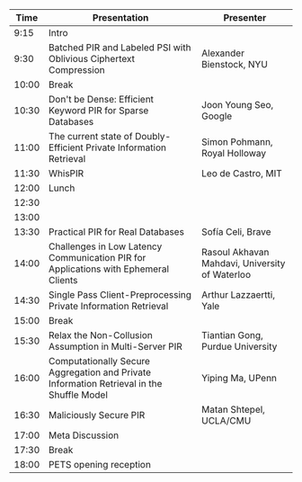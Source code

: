 | **Time** | **Presentation**                             | **Presenter**                            |
|----------|----------------------------------------------|------------------------------------------|
| 9:15     | Intro |
| 9:30     | Batched PIR and Labeled PSI with Oblivious Ciphertext Compression                                            | Alexander Bienstock, NYU                               |
| 10:00    | Break                                          | 
| 10:30    | Don't be Dense: Efficient Keyword PIR for Sparse Databases                                          | Joon Young Seo, Google                         |
| 11:00    | The current state of Doubly-Efficient Private Information Retrieval                                          | Simon Pohmann, Royal Holloway                         |
| 11:30    | WhisPIR                                       | Leo de Castro, MIT                       |
| 12:00    | Lunch                                       |
| 12:30    |
| 13:00    |
| 13:30    | Practical PIR for Real Databases | Sofía Celi, Brave |
| 14:00 | Challenges in Low Latency Communication PIR for Applications with Ephemeral Clients | Rasoul Akhavan Mahdavi, University of Waterloo |
| 14:30 | Single Pass Client-Preprocessing Private Information Retrieval | Arthur Lazzaertti, Yale |
| 15:00 | Break |
| 15:30 | Relax the Non-Collusion Assumption in Multi-Server PIR | Tiantian Gong, Purdue University |
| 16:00 | Computationally Secure Aggregation and Private Information Retrieval in the Shuffle Model | Yiping Ma, UPenn |
| 16:30 | Maliciously Secure PIR | Matan Shtepel, UCLA/CMU |
| 17:00 | Meta Discussion |
| 17:30 | Break|
| 18:00 | PETS opening reception |
